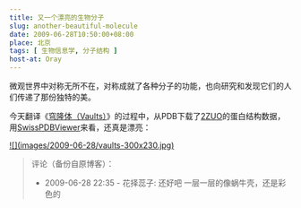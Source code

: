 ```yaml
---
title: 又一个漂亮的生物分子
slug: another-beautiful-molecule
date: 2009-06-28T10:50:00+08:00
place: 北京
tags: [ 生物信息学, 分子结构 ]
host-at: Oray
---
```

微观世界中对称无所不在，对称成就了各种分子的功能，也向研究和发现它们的人们传递了那份独特的美。

今天翻译《[穹隆体（Vaults）](http://yanll.vicp.net/blog/projects/translations/molecule-of-the-month-zh/2009-06-vaults/)》的过程中，从PDB下载了[2ZUO](http://www.rcsb.org/pdb/explore.do?structureId=2zuo)的蛋白结构数据，用[SwissPDBViewer](http://spdbv.vital-it.ch/)来看，还真是漂亮：

<a href="images/2009-06-28/vaults.jpg">
![](images/2009-06-28/vaults-300x230.jpg)
</a>

> 评论（备份自原博客）：
> 
> * 2009-06-28 22:35 - 花择蕊子: 还好吧 一层一层的像蜗牛壳，还是彩色的

